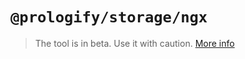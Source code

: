 # `@prologify/storage/ngx`

>The tool is in beta. Use it with caution.
>[More info](https://github.com/prologify/packages/tree/master/libs/storage)
